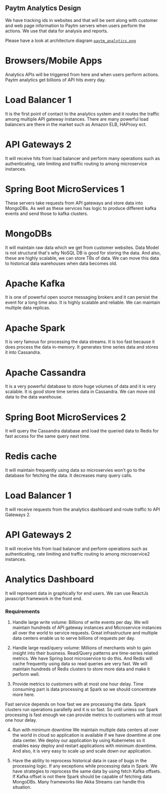 ## Paytm Analytics Design
We have tracking ids in websites and that will be sent along with customer and web page information to Paytm servers when users perform the actions.
We use that data for analysis and reports.

Please have a look at architecture diagram [`paytm_analytics.png`](paytm_analytics.png)

# Browsers/Mobile Apps
Analytics APIs will be triggered from here and when users perform actions. Paytm analytics get billions of API hits every day.

# Load Balancer 1
It is the first point of contact to the analytics system and it routes the traffic among multiple API gateway instances.
There are many powerful load balancers are there in the market such as Amazon ELB, HAProxy ect.

# API Gateways 2
It will receive hits from load balancer and perform many operations such as authenticating, rate limiting and traffic routing to among
microservice instances.

# Spring Boot MicroServices 1
These servers take requests from API gateways and store data into MongoDBs. As well as these services has logic to produce different kafka events
and send those to kafka clusters.

# MongoDBs
It will maintain raw data which we get from customer websites. Data Model is not structural that's why NoSQL DB is good for
storing the data. And also, these are highly scalable, we can store TBs of data. We can move this data to historical data warehouses when data becomes old.

# Apache Kafka
It is one of powerful open source messaging brokers and it can persist the event for a long time also. It is highly scalable and reliable.
We can maintain multiple data replicas.

# Apache Spark
It is very famous for processing the data streams. It is too fast because it does process the data in-memory.
It generates time series data and stores it into Cassandra.

# Apache Cassandra
It is a very powerful database to store huge volumes of data and it is very scalable.
It is good store time series data in Cassandra. We can move old data to the data warehouse.

# Spring Boot MicroServices 2
It will query the Cassandra database and load the queried data to Redis for fast access for the same query next time.

# Redis cache
It will maintain frequently using data so microservies won't go to the database for fetching the data. It decreases many query calls.

# Load Balancer 1
It will receive requests from the analytics dashboard and route traffic to API Gateways 2.

# API Gateways 2
It will receive hits from load balancer and perform operations such as authenticating, rate limiting and traffic routing to among
microservice2 instances.

# Analytics Dashboard
It will represent data in graphically for end users.
We can use ReactJs javascript framework in the front end.



### Requirements

1. Handle large write volume: Billions of write events per day.
  We will maintain hundreds of API gateway instances and Microservice instances all over the world to service requests.
  Great infrastructure and multiple data centers enable us to serve billions of requests per day.

2. Handle large read/query volume: Millions of merchants wish to gain insight into their business. Read/Query patterns are time-series related metrics.
  We have Spring boot microservice to do this. And Redis will cache frequently using data so read queries are very fast.
  We will maintain hundreds of Redis clusters to store more data and make it perform well.

3. Provide metrics to customers with at most one hour delay.
  Time consuming part is data processing at Spark so we should concentrate more here.

  Fast service depends on how fast we are processing the data. Spark clusters run operations parallelly and it is so fast.
  So until unless our Spark processing is fast enough we can provide metrics to customers with at most one hour delay.

4. Run with minimum downtime
  We maintain multiple data centers all over the world in cloud so application is available if we have downtime at one data center.
  We deploy our application by using Kubernetes so it enables easy deploy and restart applications with minimum downtime.
  And also, it is very easy to scale up and scale down our application.

5. Have the ability to reprocess historical data in case of bugs in the processing logic.
  If any exceptions while processing data in Spark. We have strategies to reprocess the same data by using fetch Kafka offsets.
  If Kafka offset is not there Spark should be capable of fetching data MongoDBs.
  Many frameworks like Akka Streams can handle this situation.





















